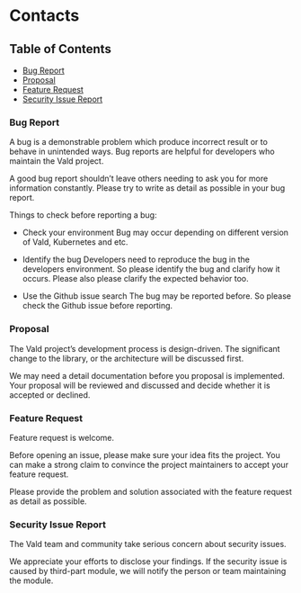 # Contacts

## Table of Contents

- [Bug Report](#Bug-Report)
- [Proposal](#Proposal)
- [Feature Request](#Feature-Request)
- [Security Issue Report](#Security-Issue-Report)

### Bug Report

A bug is a demonstrable problem which produce incorrect result or to behave in unintended ways.
Bug reports are helpful for developers who maintain the Vald project.

A good bug report shouldn’t leave others needing to ask you for more information constantly.
Please try to write as detail as possible in your bug report.

Things to check before reporting a bug:
- Check your environment
Bug may occur depending on different version of Vald, Kubernetes and etc.

- Identify the bug
Developers need to reproduce the bug in the developers environment.
So please identify the bug and clarify how it occurs.
Please also please clarify the expected behavior too.

- Use the Github issue search
The bug may be reported before.
So please check the Github issue before reporting.

### Proposal

The Vald project’s development process is design-driven. 
The significant change to the library, or the architecture will be discussed first.

We may need a detail documentation before you proposal is implemented.
Your proposal will be reviewed and discussed and decide whether it is accepted or declined.

### Feature Request

Feature request is welcome.

Before opening an issue, please make sure your idea fits the project.
You can make a strong claim to convince the project maintainers to accept your feature request.

Please provide the problem and solution associated with the feature request as detail as possible.

### Security Issue Report

The Vald team and community take serious concern about security issues.

We appreciate your efforts to disclose your findings.
If the security issue is caused by third-part module, we will notify the person or team maintaining the module.